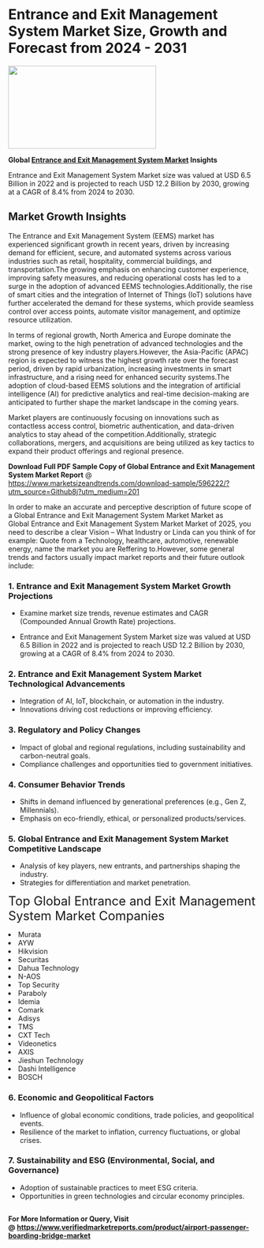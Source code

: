 <H1>Entrance and Exit Management System Market Size, Growth and Forecast from 2024 - 2031</H1><img class="aligncenter size-medium wp-image-584254" src="https://thirdeyenews.in/wp-content/uploads/2024/09/Global-Market-Research-300x168.jpeg" alt="" width="300" height="168" /><p><strong>Global&nbsp;<a href="https://www.marketsizeandtrends.com/download-sample/596222/?utm_source=Github8j?utm_medium=201">Entrance and Exit Management System Market</a> Insights</strong></p><p>Entrance and Exit Management System Market size was valued at USD 6.5 Billion in 2022 and is projected to reach USD 12.2 Billion by 2030, growing at a CAGR of 8.4% from 2024 to 2030.</p><p><h2>Market Growth Insights</h2> <p>The Entrance and Exit Management System (EEMS) market has experienced significant growth in recent years, driven by increasing demand for efficient, secure, and automated systems across various industries such as retail, hospitality, commercial buildings, and transportation.The growing emphasis on enhancing customer experience, improving safety measures, and reducing operational costs has led to a surge in the adoption of advanced EEMS technologies.Additionally, the rise of smart cities and the integration of Internet of Things (IoT) solutions have further accelerated the demand for these systems, which provide seamless control over access points, automate visitor management, and optimize resource utilization.</p> <p></p> <p>In terms of regional growth, North America and Europe dominate the market, owing to the high penetration of advanced technologies and the strong presence of key industry players.However, the Asia-Pacific (APAC) region is expected to witness the highest growth rate over the forecast period, driven by rapid urbanization, increasing investments in smart infrastructure, and a rising need for enhanced security systems.The adoption of cloud-based EEMS solutions and the integration of artificial intelligence (AI) for predictive analytics and real-time decision-making are anticipated to further shape the market landscape in the coming years.</p> <p>Market players are continuously focusing on innovations such as contactless access control, biometric authentication, and data-driven analytics to stay ahead of the competition.Additionally, strategic collaborations, mergers, and acquisitions are being utilized as key tactics to expand their product offerings and regional presence.</p> <p></p><p><span class=""><strong>Download Full PDF Sample Copy of Global Entrance and Exit Management System Market Report</strong> @ <a href="https://www.marketsizeandtrends.com/download-sample/596222/?utm_source=Github8j?utm_medium=201" target="_blank">https://www.marketsizeandtrends.com/download-sample/596222/?utm_source=Github8j?utm_medium=201</a></span></p><p>In order to make an accurate and perceptive description of future scope of a Global&nbsp;Entrance and Exit Management System Market Market as Global&nbsp;Entrance and Exit Management System Market Market of 2025, you need to describe a clear Vision &ndash; What Industry or Linda can you think of for example: Quote from a Technology, healthcare, automotive, renewable energy, name the market you are Reffering to.However, some general trends and factors usually impact market reports and their future outlook include:</p><h3>1.&nbsp;<strong>Entrance and Exit Management System Market Growth Projections</strong></h3><ul><li>Examine market size trends, revenue estimates and CAGR (Compounded Annual Growth Rate) projections.</li><li><p>Entrance and Exit Management System Market size was valued at USD 6.5 Billion in 2022 and is projected to reach USD 12.2 Billion by 2030, growing at a CAGR of 8.4% from 2024 to 2030.</p></li></ul><h3>2.&nbsp;<strong>Entrance and Exit Management System Market Technological Advancements</strong></h3><ul><li>Integration of AI, IoT, blockchain, or automation in the industry.</li><li>Innovations driving cost reductions or improving efficiency.</li></ul><h3>3.&nbsp;<strong>Regulatory and Policy Changes</strong></h3><ul><li>Impact of global and regional regulations, including sustainability and carbon-neutral goals.</li><li>Compliance challenges and opportunities tied to government initiatives.</li></ul><h3>4.&nbsp;<strong>Consumer Behavior Trends</strong></h3><ul><li>Shifts in demand influenced by generational preferences (e.g., Gen Z, Millennials).</li><li>Emphasis on eco-friendly, ethical, or personalized products/services.</li></ul><h3>5.&nbsp;<strong>Global Entrance and Exit Management System Market Competitive Landscape</strong></h3><ul><li>Analysis of key players, new entrants, and partnerships shaping the industry.</li><li>Strategies for differentiation and market penetration.</li></ul><p data-pm-slice="1 1 []"><span style="color: inherit; font-family: inherit; font-size: 25px;">Top Global Entrance and Exit Management System Market Companies</span></p><div class="" data-test-id=""><p><li>Murata</li><li> AYW</li><li> Hikvision</li><li> Securitas</li><li> Dahua Technology</li><li> N-AOS</li><li> Top Security</li><li> Paraboly</li><li> Idemia</li><li> Comark</li><li> Adisys</li><li> TMS</li><li> CXT Tech</li><li> Videonetics</li><li> AXIS</li><li> Jieshun Technology</li><li> Dashi Intelligence</li><li> BOSCH</li></p></div><h3>6.&nbsp;<strong>Economic and Geopolitical Factors</strong></h3><ul><li>Influence of global economic conditions, trade policies, and geopolitical events.</li><li>Resilience of the market to inflation, currency fluctuations, or global crises.</li></ul><h3>7.&nbsp;<strong>Sustainability and ESG (Environmental, Social, and Governance)</strong></h3><ul><li>Adoption of sustainable practices to meet ESG criteria.</li><li>Opportunities in green technologies and circular economy principles.</li></ul><h2><strong style="font-size: 14px;">For More Information or Query, Visit @&nbsp;</strong><a style="background-color: #ffffff; font-size: 14px;" href="https://www.marketsizeandtrends.com/report/entrance-and-exit-management-system-market/" target="_blank">https://www.verifiedmarketreports.com/product/airport-passenger-boarding-bridge-market</a></h2>